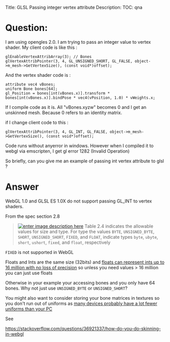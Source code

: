 Title: GLSL Passing integer vertex attribute
Description:
TOC: qna

# Question:

I am using opengles 2.0. I am trying to pass an integer value to vertex shader. My client code is like this :

    glEnableVertexAttribArray(3); // Bones
    glVertexAttribPointer(3, 4, GL_UNSIGNED_SHORT, GL_FALSE, object->m_mesh->GetVertexSize(), (const void*)offset);


And the vertex shader code is :

    attribute vec4 vBones;
    uniform Bone bones[64];
    gl_Position = bones[int(vBones.x)].transform * bones[int(vBones.x)].bindPose * vec4(vPosition, 1.0) * vWeights.x;

If I compile code as it is. All "vBones.xyzw" becomes 0 and I get an unskinned mesh. Because 0 refers to an identity matrix.

if I change client code to this :

    glVertexAttribPointer(3, 4, GL_INT, GL_FALSE, object->m_mesh->GetVertexSize(), (const void*)offset);

Code runs without anyerror in windows. However when I compiled it to webgl via emscripten, I get gl error 1282 (Invalid Operation)

So briefly, can you give me an example of passing int vertex attribute to glsl ?

# Answer

WebGL 1.0 and GLSL ES 1.0X do not support passing GL_INT to vertex shaders. 

From the spec section 2.8

> [![enter image description here][1]][1]
> Table 2.4 indicates the allowable values for size and
type. For type the values `BYTE`, `UNSIGNED_BYTE`, `SHORT`, `UNSIGNED_SHORT`, `FIXED`, and `FLOAT`, indicate types `byte`, `ubyte`, `short`, `ushort`, `fixed`, and `float`, respectively

`FIXED` is not supported in WebGL

Floats and Ints are the same size (32bits) and [floats can represent ints up to 16 million with no loss of precision](https://stackoverflow.com/questions/3793838/which-is-the-first-integer-that-an-ieee-754-float-is-incapable-of-representing-e) so unless you need values > 16 million you can just use floats

Otherwise in your example your accessing bones and you only have 64 bones. Why not just use `UNSIGNED_BYTE` or `UNSIGNED_SHORT`?

You might also want to consider storing your bone matrices in textures so you don't run out of uniforms as [many devices probably have a lot fewer uniforms than your PC](http://webglstats.com/)

See

https://stackoverflow.com/questions/36921337/how-do-you-do-skinning-in-webgl


  [1]: http://i.stack.imgur.com/hsbXV.png
